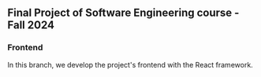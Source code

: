 ## Final Project of Software Engineering course - Fall 2024
### Frontend
In this branch, we develop the project's frontend with the React framework.
